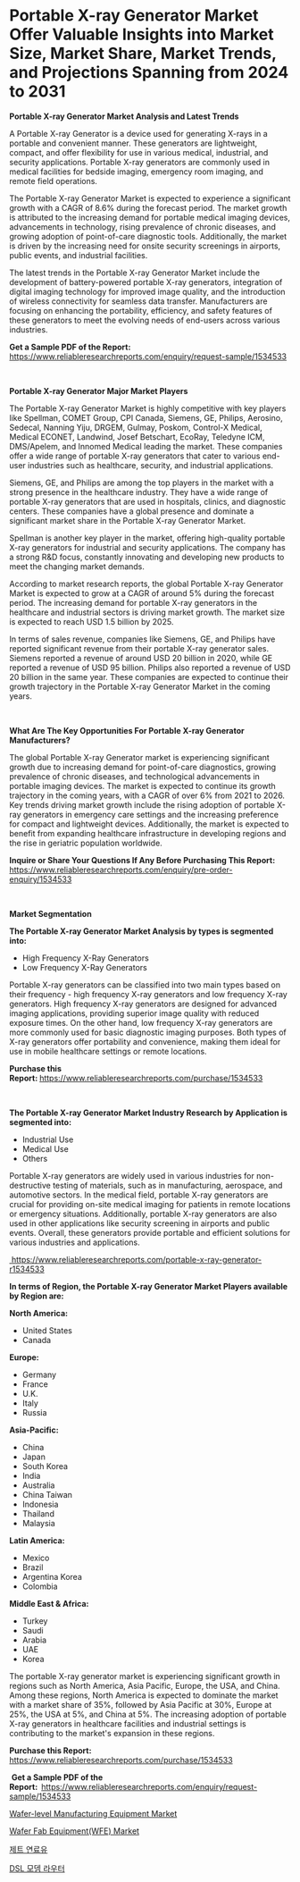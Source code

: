 <p><h1>Portable X-ray Generator Market Offer Valuable Insights into Market Size, Market Share, Market Trends, and Projections Spanning from 2024 to 2031</h1></p><p><strong>Portable X-ray Generator Market Analysis and Latest Trends</strong></p>
<p><p>A Portable X-ray Generator is a device used for generating X-rays in a portable and convenient manner. These generators are lightweight, compact, and offer flexibility for use in various medical, industrial, and security applications. Portable X-ray generators are commonly used in medical facilities for bedside imaging, emergency room imaging, and remote field operations.</p><p>The Portable X-ray Generator Market is expected to experience a significant growth with a CAGR of 8.6% during the forecast period. The market growth is attributed to the increasing demand for portable medical imaging devices, advancements in technology, rising prevalence of chronic diseases, and growing adoption of point-of-care diagnostic tools. Additionally, the market is driven by the increasing need for onsite security screenings in airports, public events, and industrial facilities.</p><p>The latest trends in the Portable X-ray Generator Market include the development of battery-powered portable X-ray generators, integration of digital imaging technology for improved image quality, and the introduction of wireless connectivity for seamless data transfer. Manufacturers are focusing on enhancing the portability, efficiency, and safety features of these generators to meet the evolving needs of end-users across various industries.</p></p>
<p><strong>Get a Sample PDF of the Report:&nbsp;</strong> <a href="https://www.reliableresearchreports.com/enquiry/request-sample/1534533">https://www.reliableresearchreports.com/enquiry/request-sample/1534533</a></p>
<p>&nbsp;</p>
<p><strong>Portable X-ray Generator Major Market Players</strong></p>
<p><p>The Portable X-ray Generator Market is highly competitive with key players like Spellman, COMET Group, CPI Canada, Siemens, GE, Philips, Aerosino, Sedecal, Nanning Yiju, DRGEM, Gulmay, Poskom, Control-X Medical, Medical ECONET, Landwind, Josef Betschart, EcoRay, Teledyne ICM, DMS/Apelem, and Innomed Medical leading the market. These companies offer a wide range of portable X-ray generators that cater to various end-user industries such as healthcare, security, and industrial applications.</p><p>Siemens, GE, and Philips are among the top players in the market with a strong presence in the healthcare industry. They have a wide range of portable X-ray generators that are used in hospitals, clinics, and diagnostic centers. These companies have a global presence and dominate a significant market share in the Portable X-ray Generator Market.</p><p>Spellman is another key player in the market, offering high-quality portable X-ray generators for industrial and security applications. The company has a strong R&D focus, constantly innovating and developing new products to meet the changing market demands.</p><p>According to market research reports, the global Portable X-ray Generator Market is expected to grow at a CAGR of around 5% during the forecast period. The increasing demand for portable X-ray generators in the healthcare and industrial sectors is driving market growth. The market size is expected to reach USD 1.5 billion by 2025.</p><p>In terms of sales revenue, companies like Siemens, GE, and Philips have reported significant revenue from their portable X-ray generator sales. Siemens reported a revenue of around USD 20 billion in 2020, while GE reported a revenue of USD 95 billion. Philips also reported a revenue of USD 20 billion in the same year. These companies are expected to continue their growth trajectory in the Portable X-ray Generator Market in the coming years.</p></p>
<p>&nbsp;</p>
<p><strong>What Are The Key Opportunities For Portable X-ray Generator Manufacturers?</strong></p>
<p><p>The global Portable X-ray Generator market is experiencing significant growth due to increasing demand for point-of-care diagnostics, growing prevalence of chronic diseases, and technological advancements in portable imaging devices. The market is expected to continue its growth trajectory in the coming years, with a CAGR of over 6% from 2021 to 2026. Key trends driving market growth include the rising adoption of portable X-ray generators in emergency care settings and the increasing preference for compact and lightweight devices. Additionally, the market is expected to benefit from expanding healthcare infrastructure in developing regions and the rise in geriatric population worldwide.</p></p>
<p><strong>Inquire or Share Your Questions If Any Before Purchasing This Report:</strong> <a href="https://www.reliableresearchreports.com/enquiry/pre-order-enquiry/1534533">https://www.reliableresearchreports.com/enquiry/pre-order-enquiry/1534533</a></p>
<p>&nbsp;</p>
<p><strong>Market Segmentation</strong></p>
<p><strong>The Portable X-ray Generator Market Analysis by types is segmented into:</strong></p>
<p><ul><li>High Frequency X-Ray Generators</li><li>Low Frequency X-Ray Generators</li></ul></p>
<p><p>Portable X-ray generators can be classified into two main types based on their frequency - high frequency X-ray generators and low frequency X-ray generators. High frequency X-ray generators are designed for advanced imaging applications, providing superior image quality with reduced exposure times. On the other hand, low frequency X-ray generators are more commonly used for basic diagnostic imaging purposes. Both types of X-ray generators offer portability and convenience, making them ideal for use in mobile healthcare settings or remote locations.</p></p>
<p><strong>Purchase this Report:&nbsp;</strong><a href="https://www.reliableresearchreports.com/purchase/1534533">https://www.reliableresearchreports.com/purchase/1534533</a></p>
<p>&nbsp;</p>
<p><strong>The Portable X-ray Generator Market Industry Research by Application is segmented into:</strong></p>
<p><ul><li>Industrial Use</li><li>Medical Use</li><li>Others</li></ul></p>
<p><p>Portable X-ray generators are widely used in various industries for non-destructive testing of materials, such as in manufacturing, aerospace, and automotive sectors. In the medical field, portable X-ray generators are crucial for providing on-site medical imaging for patients in remote locations or emergency situations. Additionally, portable X-ray generators are also used in other applications like security screening in airports and public events. Overall, these generators provide portable and efficient solutions for various industries and applications.</p></p>
<p><a href="https://www.reliableresearchreports.com/portable-x-ray-generator-r1534533">&nbsp;https://www.reliableresearchreports.com/portable-x-ray-generator-r1534533</a></p>
<p><strong>In terms of Region, the Portable X-ray Generator Market Players available by Region are:</strong></p>
<p>
    <p> <strong> North America: </strong>
        <ul>
            <li>United States</li>
            <li>Canada</li>
        </ul>
        </p> 
    <p> <strong> Europe: </strong>
        <ul>
            <li>Germany</li>
            <li>France</li>
            <li>U.K.</li>
            <li>Italy</li>
            <li>Russia</li>
        </ul>
        </p> 
    <p> <strong> Asia-Pacific: </strong>
        <ul>
            <li>China</li>
            <li>Japan</li>
            <li>South Korea</li>
            <li>India</li>
            <li>Australia</li>
            <li>China Taiwan</li>
            <li>Indonesia</li>
            <li>Thailand</li>
            <li>Malaysia</li>
        </ul>
        </p> 
    <p> <strong> Latin America: </strong>
        <ul>
            <li>Mexico</li>
            <li>Brazil</li>
            <li>Argentina Korea</li>
            <li>Colombia</li>
        </ul>
        </p> 
    <p> <strong> Middle East & Africa: </strong>
        <ul>
            <li>Turkey</li>
            <li>Saudi</li>
            <li>Arabia</li>
            <li>UAE</li>
            <li>Korea</li>
        </ul>
    </p>
    </p>
<p><p>The portable X-ray generator market is experiencing significant growth in regions such as North America, Asia Pacific, Europe, the USA, and China. Among these regions, North America is expected to dominate the market with a market share of 35%, followed by Asia Pacific at 30%, Europe at 25%, the USA at 5%, and China at 5%. The increasing adoption of portable X-ray generators in healthcare facilities and industrial settings is contributing to the market's expansion in these regions.</p></p>
<p><strong>Purchase this Report: </strong><a href="https://www.reliableresearchreports.com/purchase/1534533">https://www.reliableresearchreports.com/purchase/1534533</a></p>
<p>&nbsp;<strong>Get a Sample PDF of the Report:&nbsp;&nbsp;</strong><a href="https://www.reliableresearchreports.com/enquiry/request-sample/1534533">https://www.reliableresearchreports.com/enquiry/request-sample/1534533</a></p>
<p><strong></strong></p>
<p><p><a href="https://github.com/nancykennedykellievqfqt2/Market-Research-Report-List-2/blob/main/wafer-level-manufacturing-equipment-market.md">Wafer-level Manufacturing Equipment Market</a></p><p><a href="https://github.com/seekum/Market-Research-Report-List-2/blob/main/wafer-fab-equipmentwfe-market.md">Wafer Fab Equipment(WFE) Market</a></p><p><a href="https://github.com/royErdmtyan906778/Market-Research-Report-List-1/blob/main/853164036976.md">제트 연료유</a></p><p><a href="https://github.com/valroy852/Market-Research-Report-List-1/blob/main/414359636977.md">DSL 모뎀 라우터</a></p></p>
